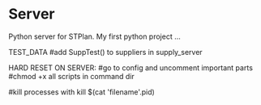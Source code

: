 # Server

Python server for STPlan.
My first python project ...

TEST_DATA
#add SuppTest() to suppliers in supply_server

HARD RESET ON SERVER:
#go to config and uncomment important parts
#chmod +x all scripts in command dir

#kill processes with kill $(cat 'filename'.pid)
